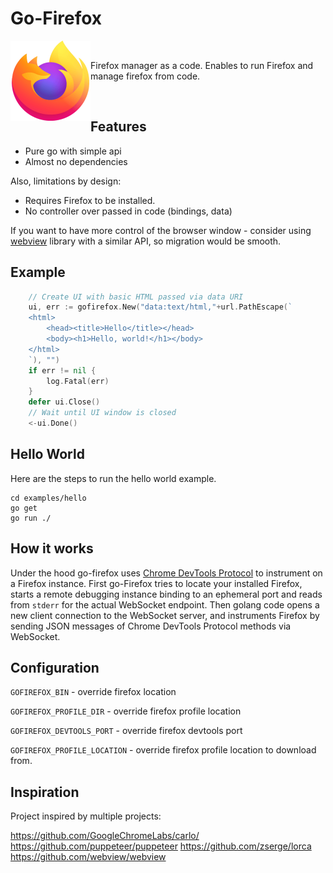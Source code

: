 # Go-Firefox

<div>
<img align="left" src="https://github.com/unikiosk/go-firefox/raw/main/go-firefox.png" alt="Go-Firefox" width="128px" height="128px" />
<br/>
<p>
	Firefox manager as a code. Enables to run Firefox and manage firefox from code.
</p>
<br/>
</div>


## Features

* Pure go with simple api
* Almost no dependencies

Also, limitations by design:

* Requires Firefox to be installed.
* No controller over passed in code (bindings, data)

If you want to have more control of the browser window - consider using
[webview](https://github.com/zserge/webview) library with a similar API, so
migration would be smooth.

## Example

```go
	// Create UI with basic HTML passed via data URI
	ui, err := gofirefox.New("data:text/html,"+url.PathEscape(`
	<html>
		<head><title>Hello</title></head>
		<body><h1>Hello, world!</h1></body>
	</html>
	`), "")
	if err != nil {
		log.Fatal(err)
	}
	defer ui.Close()
	// Wait until UI window is closed
	<-ui.Done()
```

## Hello World

Here are the steps to run the hello world example.

```
cd examples/hello
go get
go run ./
```

## How it works

Under the hood go-firefox uses [Chrome DevTools Protocol](https://chromedevtools.github.io/devtools-protocol/) to instrument on a Firefox instance. First go-Firefox tries to locate your installed Firefox, starts a remote debugging instance binding to an ephemeral port and reads from `stderr` for the actual WebSocket endpoint. Then golang code opens a new client connection to the WebSocket server, and instruments Firefox by sending JSON messages of Chrome DevTools Protocol methods via WebSocket. 

## Configuration

`GOFIREFOX_BIN` - override firefox location

`GOFIREFOX_PROFILE_DIR` - override firefox profile location

`GOFIREFOX_DEVTOOLS_PORT` - override firefox devtools port

`GOFIREFOX_PROFILE_LOCATION` - override firefox profile location to download from.


## Inspiration

Project inspired by multiple projects:

https://github.com/GoogleChromeLabs/carlo/
https://github.com/puppeteer/puppeteer
https://github.com/zserge/lorca 
https://github.com/webview/webview